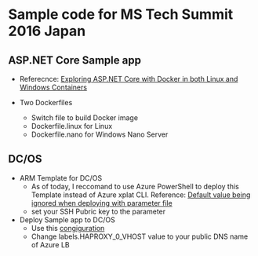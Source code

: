 # Sample code for MS Tech Summit 2016 Japan

## ASP.NET Core Sample app

* Referecnce: [Exploring ASP.NET Core with Docker in both Linux and Windows Containers](http://www.hanselman.com/blog/ExploringASPNETCoreWithDockerInBothLinuxAndWindowsContainers.aspx)

* Two Dockerfiles
  * Switch file to build Docker image
  * Dockerfile.linux for Linux
  * Dockerfile.nano for Windows Nano Server

## DC/OS

* ARM Template for DC/OS
  * As of today, I reccomand to use Azure PowerShell to deploy this Template instead of Azure xplat CLI. Reference: [Default value being ignored when deploying with parameter file](https://github.com/Azure/azure-xplat-cli/issues/3225)
  * set your SSH Pubric key to the parameter
* Deploy Sample app to DC/OS
  * Use this [congiguration](https://github.com/ToruMakabe/TechSummit2016/blob/master/DCOS/Marathon/sampleaspdnc.json)
  * Change labels.HAPROXY_0_VHOST value to your public DNS name of Azure LB